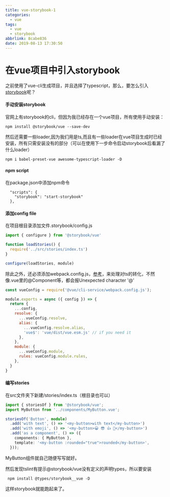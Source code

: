 ```yaml
---
title: vue-storybook-1
categories:
  - vue
tags:
  - vue
  - storybook
abbrlink: 8cabe836
date: 2019-08-13 17:30:50
---
```


# 在vue项目中引入storybook

之前使用了vue-cli生成项目，并且选择了typescript，那么，要怎么引入[storybook](https://storybook.js.org/docs/guides/guide-vue/)呢？

#### 手动安装storybook

官网上有storybook的cli，但因为我已经存在一个vue项目，所有使用手动安装：

```
npm install @storybook/vue --save-dev
```

然后还需要一些loader,因为我们用是ts,而且有一些loader在vue项目生成时已经安装，所有只需安装没有的部分（可以在使用下一步命令启动storybook后看漏了什么loader）

```
npm i babel-preset-vue awesome-typescript-loader -D
```

#### npm script

在package.json中添加npm命令

```
  "scripts": {
    "storybook": "start-storybook"
  },
```

#### 添加config file

在项目根目录添加文件.storybook/config.js

```js
import { configure } from '@storybook/vue'

function loadStories() {
  require('../src/stories/index.ts')
}

configure(loadStories, module)
```

除此之外，还必须添加webpack.config.js，[参考](https://github.com/storybookjs/storybook/issues/5294)，来处理对ts的转化，不然像.vue里的@Component等，都会报Unexpected character '@'

```js
const vueConfig = require('@vue/cli-service/webpack.config.js');

module.exports = async ({ config }) => {
  return {
    ...config,
    resolve: {
      ...vueConfig.resolve,
      alias: {
        ...vueConfig.resolve.alias,
        'vue$': 'vue/dist/vue.esm.js' // if you need it
      },
    },
    module: {
      ...vueConfig.module,
      rules: vueConfig.module.rules,
    },
  }
}
```

#### 编写stories

在src文件夹下新建/stories/index.ts（根目录也可以）

```typescript
import { storiesOf } from '@storybook/vue';
import MyButton from '../components/MyButton.vue';

storiesOf('Button', module)
  .add('with text', () => '<my-button>with text</my-button>')
  .add('with emoji', () => '<my-button>😀 😎 👍 💯</my-button>')
  .add('as a component', () => ({
    components: { MyButton },
    template: '<my-button :rounded="true">rounded</my-button>',
  }));
```

MyButton组件就自己随便写写就好。

然后发现tslint有提示@storybook/vue没有定义的声明types，所以要安装

```
 npm install @types/storybook__vue -D
```

这样storybook就能跑起来了。